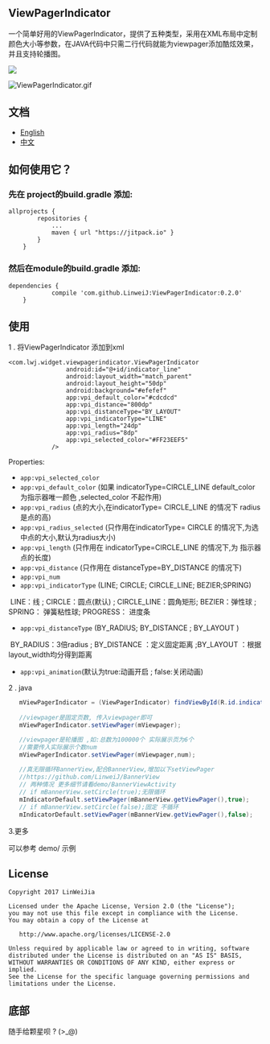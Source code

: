 ## ViewPagerIndicator

 一个简单好用的ViewPagerIndicator，提供了五种类型，采用在XML布局中定制颜色大小等参数，在JAVA代码中只需二行代码就能为viewpager添加酷炫效果，并且支持轮播图。

[![](https://jitpack.io/v/LinweiJ/ViewPagerIndicator.svg)](https://jitpack.io/#LinweiJ/ViewPagerIndicator)

![ViewPagerIndicator.gif](https://github.com/LinweiJ/ViewPagerIndicator/blob/master/screen_shot/ViewPagerIndicator_0.2.0.gif)

## 文档

- [English](https://github.com/LinweiJ/ViewPagerIndicator/blob/master/README_EN.md)
- [中文](https://github.com/LinweiJ/ViewPagerIndicator/blob/master/README.md)



## 如何使用它？

### 先在 project的build.gradle 添加:

```
allprojects {
		repositories {
			...
			maven { url "https://jitpack.io" }
		}
	}
```

### 然后在module的build.gradle 添加:

```
dependencies {
	        compile 'com.github.LinweiJ:ViewPagerIndicator:0.2.0'
	}
```

## 使用

1 . 将ViewPagerIndicator 添加到xml

```
<com.lwj.widget.viewpagerindicator.ViewPagerIndicator
				android:id="@+id/indicator_line"
				android:layout_width="match_parent"
				android:layout_height="50dp"
				android:background="#efefef"
				app:vpi_default_color="#cdcdcd"
				app:vpi_distance="800dp"
				app:vpi_distanceType="BY_LAYOUT"
				app:vpi_indicatorType="LINE"
				app:vpi_length="24dp"
				app:vpi_radius="8dp"
				app:vpi_selected_color="#FF23EEF5"
			/>
```

Properties:

- `app:vpi_selected_color`  
- `app:vpi_default_color`   (如果 indicatorType=CIRCLE_LINE  default_color 为指示器唯一颜色 ,selected_color 不起作用)
- `app:vpi_radius`  (点的大小,在indicatorType= CIRCLE_LINE 的情况下 radius 是点的高)
- `app:vpi_radius_selected`  (只作用在indicatorType= CIRCLE 的情况下,为选中点的大小,默认为radius大小)
- `app:vpi_length`   (只作用在 indicatorType=CIRCLE_LINE 的情况下,为 指示器点的长度)
- `app:vpi_distance`    (只作用在 distanceType=BY_DISTANCE 的情况下)
- `app:vpi_num`
- `app:vpi_indicatorType` (LINE;  CIRCLE; CIRCLE_LINE; BEZIER;SPRING)

​        LINE：线 ; CIRCLE：圆点(默认) ; CIRCLE_LINE：圆角矩形;  BEZIER：弹性球 ; SPRING： 弹簧粘性球; PROGRESS： 进度条

- `app:vpi_distanceType` (BY_RADIUS; BY_DISTANCE ; BY_LAYOUT )

​       BY_RADIUS：3倍radius ; BY_DISTANCE ：定义固定距离 ;BY_LAYOUT ：根据layout_width均分得到距离

- `app:vpi_animation`(默认为true:动画开启 ; false:关闭动画)

2 .  java 

```java
   mViewPagerIndicator = (ViewPagerIndicator) findViewById(R.id.indicator_line);
   
   //viewpager是固定页数, 传入viewpager即可
   mViewPagerIndicator.setViewPager(mViewpager);

   //viewpager是轮播图 ,如:总数为100000个 实际展示页为6个 
   //需要传入实际展示个数num
   mViewPagerIndicator.setViewPager(mViewpager,num);
   
   //真无限循环BannerView,配合BannerView,增加以下setViewPager
   //https://github.com/LinweiJ/BannerView
   // 两种情况 更多细节请看demo/BannerViewActivity
   // if mBannerView.setCircle(true);无限循环
   mIndicatorDefault.setViewPager(mBannerView.getViewPager(),true);
   // if mBannerView.setCircle(false);固定 不循环
   mIndicatorDefault.setViewPager(mBannerView.getViewPager(),false);

```

3.更多

  可以参考 demo/ 示例

## License

```
Copyright 2017 LinWeiJia

Licensed under the Apache License, Version 2.0 (the "License");
you may not use this file except in compliance with the License.
You may obtain a copy of the License at

   http://www.apache.org/licenses/LICENSE-2.0

Unless required by applicable law or agreed to in writing, software
distributed under the License is distributed on an "AS IS" BASIS,
WITHOUT WARRANTIES OR CONDITIONS OF ANY KIND, either express or implied.
See the License for the specific language governing permissions and
limitations under the License.
```
## 底部

随手给颗星呗 ? (>_@)

